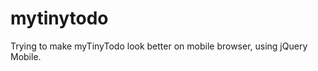 mytinytodo
==========

Trying to make myTinyTodo look better on mobile browser, using jQuery Mobile.
